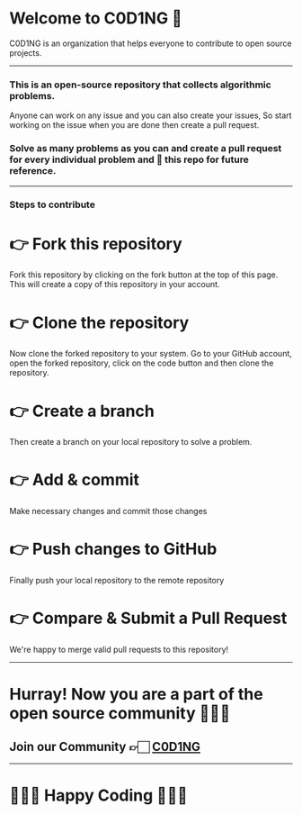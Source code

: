 # Welcome to C0D1NG 🥳

C0D1NG is an organization that helps everyone to contribute to open source projects.

---

### This is an open-source repository that collects algorithmic problems.

Anyone can work on any issue and you can also create your issues,
So start working on the issue when you are done then create a pull request.

### Solve as many problems as you can and create a pull request for every individual problem and 🌟 this repo for future reference.

---

### Steps to contribute

# 👉 Fork this repository

Fork this repository by clicking on the fork button at the top of this page. This will create a copy of this repository in your account.

# 👉 Clone the repository

Now clone the forked repository to your system. Go to your GitHub account, open the forked repository, click on the code button and then clone the repository.

# 👉 Create a branch

Then create a branch on your local repository to solve a problem.

# 👉 Add & commit

Make necessary changes and commit those changes

# 👉 Push changes to GitHub

Finally push your local repository to the remote repository

# 👉 Compare & Submit a Pull Request

We're happy to merge valid pull requests to this repository!

---

# Hurray! Now you are a part of the open source community 🚀🚀🚀

## Join our Community 👉🏻 [C0D1NG](https://t.me/C0D1NG)

---

# 👨🏻‍💻 **Happy Coding** 👩🏻‍💻
